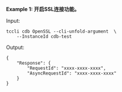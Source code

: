 **Example 1: 开启SSL连接功能。**



Input: 

```
tccli cdb OpenSSL --cli-unfold-argument  \
    --InstanceId cdb-test
```

Output: 
```
{
    "Response": {
        "RequestId": "xxxx-xxxx-xxxx",
        "AsyncRequestId": "xxxx-xxxx-xxxx"
    }
}
```

